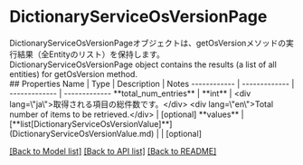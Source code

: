 # DictionaryServiceOsVersionPage

<div lang=\"ja\">DictionaryServiceOsVersionPageオブジェクトは、getOsVersionメソッドの実行結果（全Entityのリスト）を保持します。</div> <div lang=\"en\">DictionaryServiceOsVersionPage object contains the results (a list of all entities) for getOsVersion method.</div> 
## Properties
Name | Type | Description | Notes
------------ | ------------- | ------------- | -------------
**total_num_entries** | **int** | &lt;div lang&#x3D;\&quot;ja\&quot;&gt;取得される項目の総件数です。&lt;/div&gt; &lt;div lang&#x3D;\&quot;en\&quot;&gt;Total number of items to be retrieved.&lt;/div&gt;  | [optional] 
**values** | [**list[DictionaryServiceOsVersionValue]**](DictionaryServiceOsVersionValue.md) |  | [optional] 

[[Back to Model list]](../README.md#documentation-for-models) [[Back to API list]](../README.md#documentation-for-api-endpoints) [[Back to README]](../README.md)


